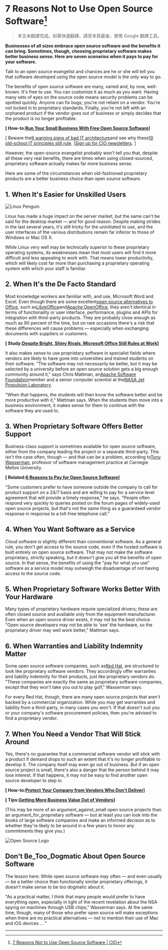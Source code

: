 # 7 Reasons Not to Use Open Source Software[^1]

> 本文未翻譯完成。如需快速翻譯，請至本頁最後，使用 Google 翻譯工具。

**Businesses of all sizes embrace open source software and the benefits it can bring. Sometimes, though, choosing proprietary software makes better business sense. Here are seven scenarios when it pays to pay for your software.**

Talk to an open source evangelist and chances are he or she will tell you that software developed using the open source model is the only way to go.

The benefits of open source software are many, varied and, by now, well-known. It's free to use. You can customize it as much as you want. Having many sets of eyes on the source code means security problems can be spotted quickly. Anyone can fix bugs; you're not reliant on a vendor. You're not locked in to proprietary standards. Finally, you're not left with an orphaned product if the vendor goes out of business or simply decides that the product is no longer profitable.

**\[ How-to:**[**Run Your Small Business With Free Open Source Software**](http://www.cio.com/article/743211/How_to_Run_Your_Small_Business_With_Free_Open_Source_Software)**\]**

\[ Beware the[9 warning signs of bad IT architecture](https://www.cio.com/article/2378859/open-source-tools/article/3214406/enterprise-architecture/9-warning-signs-of-bad-it-architecture.html)and see why these[10 old-school IT principles still rule](https://www.cio.com/article/2378859/open-source-tools/article/3209762/it-strategy/10-old-school-it-principles-that-still-rule.html). \|[Sign up for CIO newsletters](http://www.cio.com/newsletters/signup.html). \]

However, the open-source evangelist probably won't tell you that, despite all these very real benefits, there are times when using closed-sourced, proprietary software actually makes far more business sense.

Here are some of the circumstances when old-fashioned proprietary products are a better business choice than open source software.

## 1. When It's Easier for Unskilled Users

![](https://images.techhive.com/images/idge/imported/article/cio/2014/02/11/hp-a-linux-fl-100339929-orig.jpg "Linux Penguin")

Linux has made a huge impact on the server market, but the same can't be said for the desktop market — and for good reason. Despite making strides in the last several years, it's still tricky for the uninitiated to use, and the user interfaces of the various distributions remain far inferior to those of Windows or Mac OS X.

While Linux very well may be technically superior to these proprietary operating systems, its weaknesses mean that most users will find it more difficult and less appealing to work with. That means lower productivity, which will likely cost far more than purchasing a proprietary operating system with which your staff is familiar.

## 2. When It's the De Facto Standard

Most knowledge workers are familiar with, and use, Microsoft Word and Excel. Even though there are some excellent[open source alternatives to Office](http://www.cio.com/article/716346/5_Free_Open_Source_Alternatives_to_Microsoft_Office), such as[LibreOffice](http://www.libreoffice.org/)and[Apache OpenOffice](http://www.openoffice.org/), they aren't identical in terms of functionality or user interface, performance, plugins and APIs for integration with third-party products. They are probably close enough as much as 90 percent of the time, but on rare occasions there's a risk that these differences will cause problems — especially when exchanging documents with suppliers or customers.

**\[ Study:**[**Despite Bright, Shiny Rivals, Microsoft Office Still Rules at Work**](http://www.cio.com/article/741792/Study_Despite_bright_shiny_rivals_good_old_Office_still_rules_at_work)**\]**

It also makes sense to use proprietary software in specialist fields where vendors are likely to have gone into universities and trained students on their software. "The software may not necessarily be better, but it may be selected by a university before an open source solution gets a big enough community around it," says Chris Mattman, an[Apache Software Foundation](http://www.apache.org/)member and a senior computer scientist at the[NASA Jet Propulsion Laboratory](http://www.jpl.nasa.gov/).

"When that happens, the students will then know the software better and be more productive with it," Mattman says. When the students then move into a business environment, it makes sense for them to continue with the software they are used to.

## 3. When Proprietary Software Offers Better Support

Business-class support is sometimes available for open source software, either from the company leading the project or a separate third-party. This isn't the case often, though — and that can be a problem, according to[Tony Wasserman](http://www.cmu.edu/silicon-valley/faculty-staff/wasserman-tony.html), professor of software management practice at Carnegie Mellon University.

**\[ Related:**[**6 Reasons to Pay for Open Source Software**](http://www.cio.com/article/728794/6_Reasons_to_Pay_for_Open_Source_Software)**\]**

"Some customers prefer to have someone outside the company to call for product support on a 24/7 basis and are willing to pay for a service level agreement that will provide a timely response," he says. "People often respond very quickly to queries posted on the forum pages of widely-used open source projects, but that's not the same thing as a guaranteed vendor response in response to a toll-free telephone call."

## 4. When You Want Software as a Service

Cloud software is slightly different than conventional software. As a general rule, you don't get access to the source code, even if the hosted software is built entirely on open source software. That may not make the software proprietary, strictly speaking, but it doesn't give you all the benefits of open source. In that sense, the benefits of using the "pay for what you use" software as a service model may outweigh the disadvantage of not having access to the source code.

## 5. When Proprietary Software Works Better With Your Hardware

Many types of proprietary hardware require specialized drivers; these are often closed source and available only from the equipment manufacturer. Even when an open source driver exists, it may not be the best choice. "Open source developers may not be able to 'see' the hardware, so the proprietary driver may well work better," Mattman says.

## 6. When Warranties and Liability Indemnity Matter

Some open source software companies, such as[Red Hat](http://www.redhat.com/), are structured to look like proprietary software vendors. They accordingly offer warranties and liability indemnity for their products, just like proprietary vendors do. "These companies are exactly the same as proprietary software companies, except that they won't take you out to play golf," Wasserman says.

For every Red Hat, though, there are many open source projects that aren't backed by a commercial organization. While you may get warranties and liability from a third-party, in many cases you won't. If that doesn't suit you or your company's software procurement policies, then you're advised to find a proprietary vendor.

## 7. When You Need a Vendor That Will Stick Around

Yes, there's no guarantee that a commercial software vendor will stick with a product if demand drops to such an extent that it's no longer profitable to develop it. The company itself may even go out of business. But if an open source project is small, there's also a danger that the person behind it may lose interest. If that happens, it may not be easy to find another open source developer to step in.

**\[ How-to:**[**Protect Your Company from Vendors Who Don't Deliver**](http://www.cio.com/article/595313/How_to_Protect_Your_Company_from_Vendors_Who_Don_t_Deliver)**\]**

**\[ Tips:**[**Getting More Business Value Out of Vendors**](http://www.cio.com/article/707252/Getting_More_Business_Value_Out_of_Vendors)**\]**

\(This may be more of an argument\_against\_small open source projects than an argument\_for\_proprietary software — but at least you can look into the books of large software companies and make an informed decision as to whether they're likely to be around in a few years to honor any commitments they give you.\)

![](https://images.techhive.com/images/idge/imported/article/cio/2014/03/27/hp-a-opensource-logo-100339796-orig.jpg "Open Source Logo")

## Don't Be\_Too\_Dogmatic About Open Source Software

The lesson here: While open source software may often — and even usually — be a better choice than functionally similar proprietary offerings, it doesn't make sense to be too dogmatic about it.

"As a practical matter, I think that many people would prefer to have everything open, especially in light of the recent revelation about the NSA spying on machines through USB chips," Wasserman says. At the same time, though, many of those who prefer open source will make exceptions when there are no practical alternatives — not to mention their use of Mac and iOS devices … "

---

[^1]: [7 Reasons Not to Use Open Source Software \| CIO](https://www.cio.com/article/2378859/open-source-tools/7-reasons-not-to-use-open-source-software.html)

